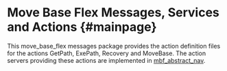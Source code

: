 # Move Base Flex Messages, Services and Actions {#mainpage}

This move_base_flex messages package provides the action definition files for the actions GetPath, ExePath, Recovery and MoveBase. The action servers providing these actions are implemented in [mbf_abstract_nav](wiki.ros.org/mbf_abstract_nav).